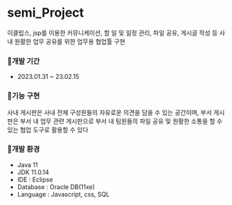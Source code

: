 # semi_Project
이클립스, jsp를 이용한 커뮤니케이션, 할 일 및 일정 관리, 파일 공유, 게시글 작성 등 사내 원활한 업무 공유를 위한 업무용 협업툴 구현

### 📁개발 기간
* 2023.01.31 ~ 23.02.15

### 📁기능 구현
사내 게시판은 사내 전체 구성원들의 자유로운 의견을 담을 수 있는 공간이며, 부서 게시판은 부서 내 업무 관련 게시판으로 부서 내 팀원들의 파일 공유 및 원활한 소통을
할 수 있는 협업 도구로 활용할 수 있다 

### 📁개발 환경
* Java 11
* JDK 11.0.14
* IDE : Eclipse
* Database : Oracle DB(11xe)
* Language : Javascript, css, SQL
